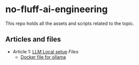 # no-fluff-ai-engineering
This repo holds all the assets and scripts related to the topic.

## Articles and files
- Article 1: [LLM Local setup](https://medium.com/@mishraneeraj4/no-fluff-ai-engineering-llm-setups-ee6e54bb83d9)
  *Files*
  - [Docker file for ollama](./ollama-docker-compose.yml)
